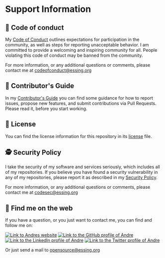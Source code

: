 # Support Information

## :cop: Code of conduct

My [Code of Conduct](CODE_OF_CONDUCT.md) outlines expectations for participation in the community, as well as steps for reporting unacceptable behavior. I am committed to provide a welcoming and inspiring community for all. People violating this code of conduct may be banned from the community.

For more information, or any additional questions or comments, please contact me at [codeofconduct@essing.org](mailto:codeofconduct@essing.org)

## :construction_worker: Contributor's Guide

In my [Contributor's Guide](CONTRIBUTING.md) you can find some guidance for how to report issues, propose new features, and submit contributions via Pull Requests. Please read it, before you start working.

## :scroll: License

You can find the license information for this repository in its [license](LICENSE.md) file.

## :detective: Security Policy

I take the security of my software and services seriously, which includes all of my repositories. 
If you believe you have found a security vulnerability in any of my repositories, please report it as described in my [Security Policy](SECURITY.md).

For more information, or any additional questions or comments, please contact me at [codesec@essing.org](mailto:codesec@essing.org)

## :compass: Find me on the web

If you have a question, or you just want to contact me, you can find and follow me on:

[<img alt="Link to Andres website" src="https://img.shields.io/static/v1?label=My%20website&message=Visit%20me&labelColor=56B7E6&logoColor=ffffff&style=for-the-badge&logo=microsoft-edge" />](https://www.andre-essing.de)
[<img alt="Link to the GitHub profile of Andre" src="https://img.shields.io/static/v1?label=GitHub&message=Follow%20me&labelColor=181717&logoColor=ffffff&style=for-the-badge&logo=GitHub" />](https://github.com/aessing) 
[<img alt="Link to the LinkedIn profile of Andre" src="https://img.shields.io/static/v1?label=LinkedIn&message=Follow%20me&labelColor=0077B5&logoColor=ffffff&style=for-the-badge&logo=linkedin" />](https://www.linkedin.com/in/aessing/)
[<img alt="Link to the Twitter profile of Andre" src="https://img.shields.io/static/v1?label=Twitter&message=Follow%20me&labelColor=1DA1F2&logoColor=ffffff&style=for-the-badge&logo=twitter" />](https://twitter.com/aessing)

Or just send a mail to [opensource@essing.org](mailto:opensource@essing.org)